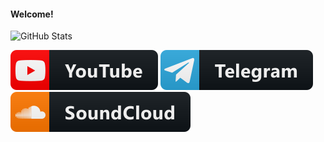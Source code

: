 #### Welcome!

![GitHub Stats](https://github-readme-stats.vercel.app/api?username=ar1st0crat&count_private=true)

[![Youtube](https://raw.githubusercontent.com/MikeCodesDotNET/ColoredBadges/master/svg/streaming/youtube.svg)](https://www.youtube.com/channel/UC32I_hakQDYMZ0wWzEm3tIA)
[![Telegram](https://raw.githubusercontent.com/MikeCodesDotNET/ColoredBadges/master/svg/social/telegram.svg)](https://t.me/tim_sharii)
[![SoundCloud](https://raw.githubusercontent.com/MikeCodesDotNET/ColoredBadges/master/svg/social/soundcloud.svg)](https://soundcloud.com/31_herz_band)
